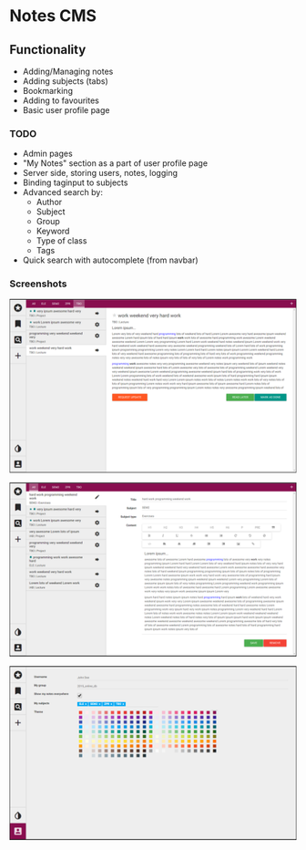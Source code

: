 # Notes CMS

## Functionality

- Adding/Managing notes
- Adding subjects (tabs)
- Bookmarking
- Adding to favourites
- Basic user profile page

### TODO

- Admin pages
- "My Notes" section as a part of user profile page
- Server side, storing users, notes, logging
- Binding taginput to subjects
- Advanced search by:
	- Author
	- Subject
	- Group
	- Keyword
	- Type of class
	- Tags
- Quick search with autocomplete (from navbar)

### Screenshots

![](screenshots/Browsing.png)

![](screenshots/EditorView.png)

![](screenshots/UserProfile.png)